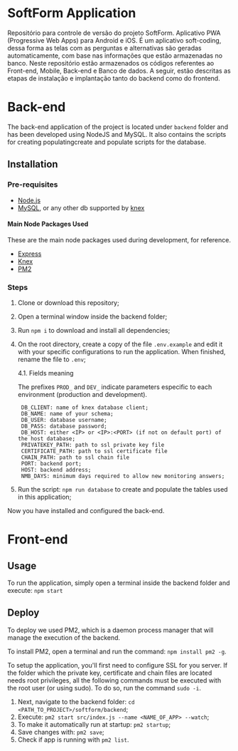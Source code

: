 # SoftForm Application #

Repositório para controle de versão do projeto SoftForm. Aplicativo PWA (Progressive Web Apps) para Android e iOS. É um aplicativo soft-coding, dessa forma as telas com as perguntas e alternativas são geradas automaticamente, com base nas informações que estão armazenadas no banco. Neste repositório estão armazenados os códigos referentes ao Front-end, Mobile, Back-end e Banco de dados. A seguir, estão descritas as etapas de instalação e implantação tanto do backend como do frontend.

# Back-end

The back-end application of the project is located under `backend` folder and has been developed using NodeJS and MySQL. It also contains the scripts for creating populatingcreate and populate scripts for the database.

## Installation

### Pre-requisites
  * [Node.js](https://nodejs.org/en/)
  * [MySQL](https://www.mysql.com/), or any other db supported by  [knex](http://knexjs.org/#Installation-node)

#### Main Node Packages Used

These are the main node packages used during development, for reference.

  * [Express](https://expressjs.com/)
  * [Knex](http://knexjs.org/)
  * [PM2](https://pm2.keymetrics.io/)
  
### Steps

1. Clone or download this repository;
2. Open a terminal window inside the backend folder;
3. Run `npm i` to download and install all dependencies;
4. On the root directory, create a copy of the file `.env.example` and edit it with your specific configurations to run the application. When finished, rename the file to `.env`;

    4.1. Fields meaning

    The prefixes `PROD_` and `DEV_` indicate parameters especific to each environment (production and development).

        DB_CLIENT: name of knex database client;
        DB_NAME: name of your schema;
        DB_USER: database username;
        DB_PASS: database password;
        DB_HOST: either <IP> or <IP>:<PORT> (if not on default port) of the host database;
        PRIVATEKEY_PATH: path to ssl private key file
        CERTIFICATE_PATH: path to ssl certificate file
        CHAIN_PATH: path to ssl chain file
        PORT: backend port;
        HOST: backend address;
        NMB_DAYS: minimum days required to allow new monitoring answers;

5. Run the script: `npm run database` to create and populate the tables used in this application;

Now you have installed and configured the back-end.



# Front-end

## Usage

To run the application, simply open a terminal inside the backend folder and execute: `npm start`

## Deploy

To deploy we used PM2, which is a daemon process manager that will manage the execution of the backend.

To install PM2, open a terminal and run the command: `npm install pm2 -g`.

To setup the application, you'll first need to configure SSL for you server. If the folder which the private key, certificate and chain files are located needs root privileges, all the following commands must be executed with the root user (or using sudo). To do so, run the command `sudo -i`.

1. Next, navigate to the backend folder: `cd <PATH_TO_PROJECT>/softform/backend`;
2. Execute: `pm2 start src/index.js --name <NAME_OF_APP> --watch`;
3. To make it automatically run at startup: `pm2 startup`;
4. Save changes with: `pm2 save`;
5. Check if app is running with `pm2 list`.
